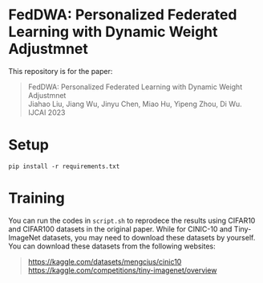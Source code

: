 # FedDWA: Personalized Federated Learning with Dynamic Weight Adjustmnet
This repository is for the paper:
> FedDWA: Personalized Federated Learning with Dynamic Weight Adjustmnet\
Jiahao Liu, Jiang Wu, Jinyu Chen, Miao Hu, Yipeng Zhou, Di Wu.\
IJCAI 2023

# Setup
``
pip install -r requirements.txt
``

# Training 
You can run the codes in `script.sh` to reprodece the results using CIFAR10 and CIFAR100 datasets
in the original paper.
While for CINIC-10 and Tiny-ImageNet datasets, you may need to download these datasets
by yourself. You can download these datasets from the following websites:
> https://kaggle.com/datasets/mengcius/cinic10 \
https://kaggle.com/competitions/tiny-imagenet/overview
